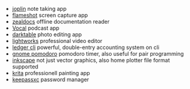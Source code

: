 * [joplin](https://github.com/laurent22/joplin) note taking app
* [flameshot](https://github.com/lupoDharkael/flameshot) screen capture app
* [zealdocs](https://zealdocs.org/) offline documentation reader
* [Vocal](https://vocalproject.net/) podcast app
* [darktable](https://www.darktable.org/) photo editing app
* [lightworks](https://www.lwks.com/) professional video editor
* [ledger cli](https://www.ledger-cli.org/) powerful, double-entry accounting system on cli
* [gnome pomodoro](http://gnomepomodoro.org/) pomodoro timer, also useful for pair programming
* [inkscape](https://inkscape.org) not just vector graphics, also home plotter file format supported
* [krita](https://krita.org) professionell painting app
* [keepassxc](https://keepassxc.org/) password manager
